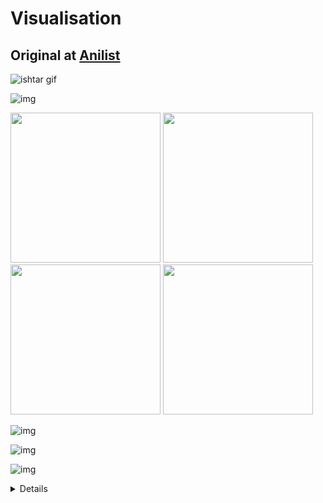 # Visualisation
## Original at [Anilist](https://github.com/AmIVoid/Anilist/blob/master/Anilist.md)

![ishtar gif](ishtar2.gif)

![img](https://void.idle.host/anilist/start.png)
 
<img src="https://void.idle.host/anilist/discord.png" width="240px"> <img src="https://void.idle.host/anilist/twitter.png" width="240px"> <img src="https://void.idle.host/anilist/twitch.png" width="240px"> <img src="https://void.idle.host/anilist/youtube.png" width="240px">

![img](https://void.idle.host/anilist/hentai.png)

![img](https://void.idle.host/anilist/website.png)

![img](https://void.idle.host/anilist/Badges.png)

<details>

Anime

<img src="https://i.imgur.com/r5Wfqfz.png" width="17%"> <img src="https://i.imgur.com/hnDuFI3.png" width="17%"> <img src="https://i.imgur.com/LwrBved.png" width="17%"> <img src="https://i.imgur.com/DTmDnek.png" width="17%"> <img src="https://i.imgur.com/tsVfCdH.png" width="17%">

<img src="https://i.imgur.com/DiJUVBE.png" width="17%"> <img src="https://i.imgur.com/w97TxWQ.png" width="17%"> <img src="https://i.imgur.com/E9BCrib.png" width="17%"> <img src="https://i.imgur.com/dSLEJQM.png" width="17%"> <img src="https://i.imgur.com/Sw92OXF.png" width="17%">

Genres

﹋﹋﹋﹋

Hentai

﹋﹋﹋

<img src="https://i.postimg.cc/wvSzSmJ0/Hentai-Mastery-Tier-1.png" width="22%"> <img src="https://i.postimg.cc/PfwT1Ssc/Hentai-Mastery-Tier-2.png" width="22%"> <img src="https://i.postimg.cc/90Z2VQYV/Hentai-Mastery-Tier-3.png" width="22%">

Ecchi

﹋﹋﹋

<img src="https://i.imgur.com/oEeyJdo.png" width="22%"> <img src="https://i.imgur.com/d5JDyvK.png" width="22%"> <img src="https://i.imgur.com/JmjGeO2.png" width="22%">

Romance

﹋﹋﹋﹋﹋

<img src="https://i.imgur.com/1ilOKl6.png" width="22%"> <img src="https://i.imgur.com/vg2iwYb.png" width="22%"> <img src="https://i.imgur.com/UOEvgm3.png" width="22%">

Comedy

﹋﹋﹋﹋

<img src="https://i.imgur.com/53OjjjU.png" width="22%"> <img src="https://i.imgur.com/a2cm6x3.png" width="22%"> <img src="https://i.imgur.com/gbCmshM.png" width="22%">

[Anime badges](https://anilist.co/forum/thread/8354) | [Genre badges](https://anilist.co/forum/thread/10220)
</details>